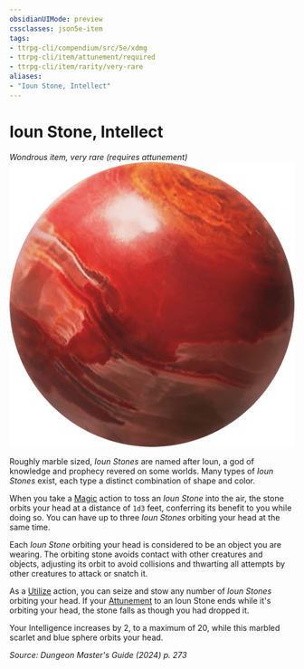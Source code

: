 ```yaml
---
obsidianUIMode: preview
cssclasses: json5e-item
tags:
- ttrpg-cli/compendium/src/5e/xdmg
- ttrpg-cli/item/attunement/required
- ttrpg-cli/item/rarity/very-rare
aliases: 
- "Ioun Stone, Intellect"
---
```

# Ioun Stone, Intellect
*Wondrous item, very rare (requires attunement)*  
![](Misc%20Files/CLI/compendium/items/img/ioun-stone.webp#right)


Roughly marble sized, *Ioun Stones* are named after Ioun, a god of knowledge and prophecy revered on some worlds. Many types of *Ioun Stones* exist, each type a distinct combination of shape and color.

When you take a [Magic](Misc%20Files/CLI/rules/actions.md#Magic) action to toss an *Ioun Stone* into the air, the stone orbits your head at a distance of `1d3` feet, conferring its benefit to you while doing so. You can have up to three *Ioun Stones* orbiting your head at the same time.

Each *Ioun Stone* orbiting your head is considered to be an object you are wearing. The orbiting stone avoids contact with other creatures and objects, adjusting its orbit to avoid collisions and thwarting all attempts by other creatures to attack or snatch it.

As a [Utilize](Misc%20Files/CLI/rules/actions.md#Utilize) action, you can seize and stow any number of *Ioun Stones* orbiting your head. If your [Attunement](Misc%20Files/CLI/rules/variant-rules/attunement-xphb.md) to an Ioun Stone ends while it's orbiting your head, the stone falls as though you had dropped it.

Your Intelligence increases by 2, to a maximum of 20, while this marbled scarlet and blue sphere orbits your head.

*Source: Dungeon Master's Guide (2024) p. 273*